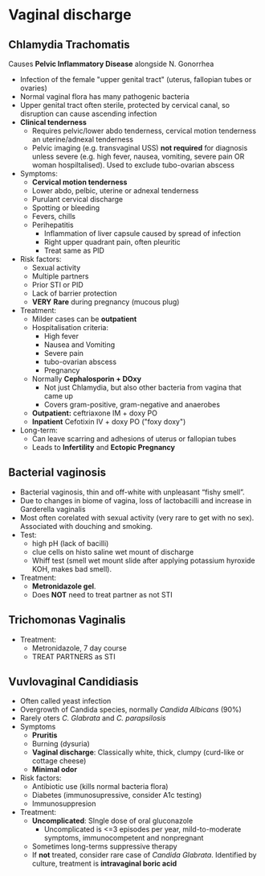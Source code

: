 # Vaginal discharge
## Chlamydia Trachomatis
Causes **Pelvic Inflammatory Disease** alongside N. Gonorrhea
- Infection of the female "upper genital tract" (uterus, fallopian tubes or ovaries)
- Normal vaginal flora has many pathogenic bacteria
- Upper genital tract often sterile, protected by cervical canal, so disruption can cause ascending infection
- **Clinical tenderness**
	- Requires pelvic/lower abdo tenderness, cervical motion tenderness an uterine/adnexal tenderness
	- Pelvic imaging (e.g. transvaginal USS) **not required** for diagnosis unless severe (e.g. high fever, nausea, vomiting, severe pain OR woman hospiltalised). Used to exclude tubo-ovarian abscess
- Symptoms:
	- **Cervical motion tenderness**
	- Lower abdo, pelbic, uterine or adnexal tenderness
	- Purulant cervical discharge
	- Spotting or bleeding
	- Fevers, chills
	- Perihepatitis
		- Inflammation of liver capsule caused by spread of infection
		- Right upper quadrant pain, often pleuritic
		- Treat same as PID
- Risk factors:
	- Sexual activity
	- Multiple partners
	- Prior STI or PID
	- Lack of barrier protection
	- **VERY** **Rare** during pregnancy (mucous plug)
- Treatment:
	- Milder cases can be **outpatient**
	- Hospitalisation criteria:
		- High fever
		- Nausea and Vomiting
		- Severe pain
		- tubo-ovarian abscess
		- Pregnancy
	- Normally **Cephalosporin + DOxy**
		- Not just Chlamydia, but also other bacteria from vagina that came up
		- Covers gram-positive, gram-negative and anaerobes
	- **Outpatient:** ceftriaxone IM + doxy PO
	- **Inpatient** Cefotixin IV + doxy PO ("foxy doxy")
- Long-term:
	- Can leave scarring and adhesions of uterus or fallopian tubes
	- Leads to **Infertility** and **Ectopic Pregnancy**

## Bacterial vaginosis
- Bacterial vaginosis, thin and off-white with unpleasant “fishy smell”.
- Due to changes in biome of vagina, loss of lactobacilli and increase in Garderella vaginalis
- Most often corelated with sexual activity (very rare to get with no sex). Associated with douching and smoking. 
- Test:
	- high pH (lack of bacilli)
	- clue cells on histo saline wet mount of discharge
	- Whiff test (smell wet mount slide after applying potassium hyroxide KOH, makes bad smell). 
- Treatment:
	- **Metronidazole gel**. 
	- Does **NOT** need to treat partner as not STI

## Trichomonas Vaginalis
- Treatment:
	- Metronidazole, 7 day course
	- TREAT PARTNERS as STI

## Vuvlovaginal Candidiasis
- Often called yeast infection
- Overgrowth of Candida species, normally *Candida Albicans* (90%)
- Rarely oters *C. Glabrata* and *C. parapsilosis*
- Symptoms
	- **Pruritis**
	- Burning (dysuria)
	- **Vaginal discharge**: Classically white, thick, clumpy (curd-like or cottage cheese)
	- **Minimal odor**
- Risk factors:
	- Antibiotic use (kills normal bacteria flora)
	- Diabetes (immunosupressive, consider A1c testing)
	- Immunosuppresion
- Treatment:
	- **Uncomplicated**: SIngle dose of oral gluconazole
		- Uncomplicated is <=3 episodes per year, mild-to-moderate symptoms, immunocompetent and nonpregnant
	- Sometimes long-terms suppressive therapy
	- If **not** treated, consider rare case of *Candida Glabrata*. Identified by culture, treatment is **intravaginal boric acid**
